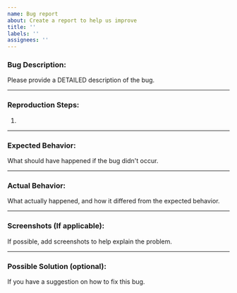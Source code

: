 ```yaml
---
name: Bug report
about: Create a report to help us improve
title: ''
labels: ''
assignees: ''
---
```


### Bug Description:

Please provide a DETAILED description of the bug.

---

### Reproduction Steps:

1. 

---

### Expected Behavior:

What should have happened if the bug didn't occur.

---

### Actual Behavior:

What actually happened, and how it differed from the expected behavior.

---

### Screenshots (If applicable):

If possible, add screenshots to help explain the problem.

---

### Possible Solution (optional):

If you have a suggestion on how to fix this bug.
